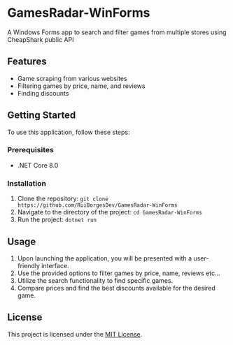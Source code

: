 # GamesRadar-WinForms
A Windows Forms app to search and filter games from multiple stores using CheapShark public API

## Features

- Game scraping from various websites
- Filtering games by price, name, and reviews
- Finding discounts

## Getting Started

To use this application, follow these steps:

### Prerequisites

- .NET Core 8.0

### Installation

1. Clone the repository: `git clone https://github.com/RuiBorgesDev/GamesRadar-WinForms`
2. Navigate to the directory of the project: `cd GamesRadar-WinForms`
3. Run the project: `dotnet run`

## Usage

1. Upon launching the application, you will be presented with a user-friendly interface.
2. Use the provided options to filter games by price, name, reviews etc...
3. Utilize the search functionality to find specific games.
4. Compare prices and find the best discounts available for the desired game.

## License

This project is licensed under the [MIT License](LICENSE).

